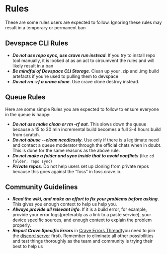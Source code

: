 # Rules
These are some rules users are expected to follow. Ignoring these rules may result in a temporary or permanent ban
## Devspace CLI Rules
- ***Do not use repo sync, use crave run instead***. If you try to install repo tool manually, it is looked at as an act to circumvent the rules and will likely result in a ban
- ***Be mindful of Devspace CLI Storage***. Clean up your .zip and .img build artefacts if you're used to pulling them to devspace
- ***Do not rm -rf a crave clone***. Use crave clone destroy instead. 

## Queue Rules
Here are some simple Rules you are expected to follow to ensure everyone in the queue is happy:
- ***Do not use make clean or rm -rf out***. This slows down the queue because a 15 to 30 min incremental build becomes a full 3-4 hours build from scratch.  
- ***Do not abuse --clean needlessly***. Use only if there is a legitimate need and contact a queue moderator through the official chats when in doubt. This is done for the same reasons as the above rule.
- ***Do not make a folder and sync inside that to avoid conflicts*** (like `cd folder; repo sync`)
- ***Private repos***. Do not help users set up cloning from private repos because this goes against the "foss" in foss.crave.io.

## Community Guidelines
- ***Read the wiki, and make an effort to fix your problems before asking***. This gives you enough context to help us help you.
- ***Always provide all relevant info***. If it is a build error, for example, provide your error logs(preferably as a link to a paste service), your device specific sources, and enough context to explain the problem properly. 
- ***Report Crave Specific Errors*** in [Crave Errors Thread](https://discord.com/channels/709647870030250026/1194685316745924649)(you need to join the [discord server](https://discord.crave.io) first). Remember to eliminate all other possibilities and test things thoroughly as the team and community is trying their best to help us
